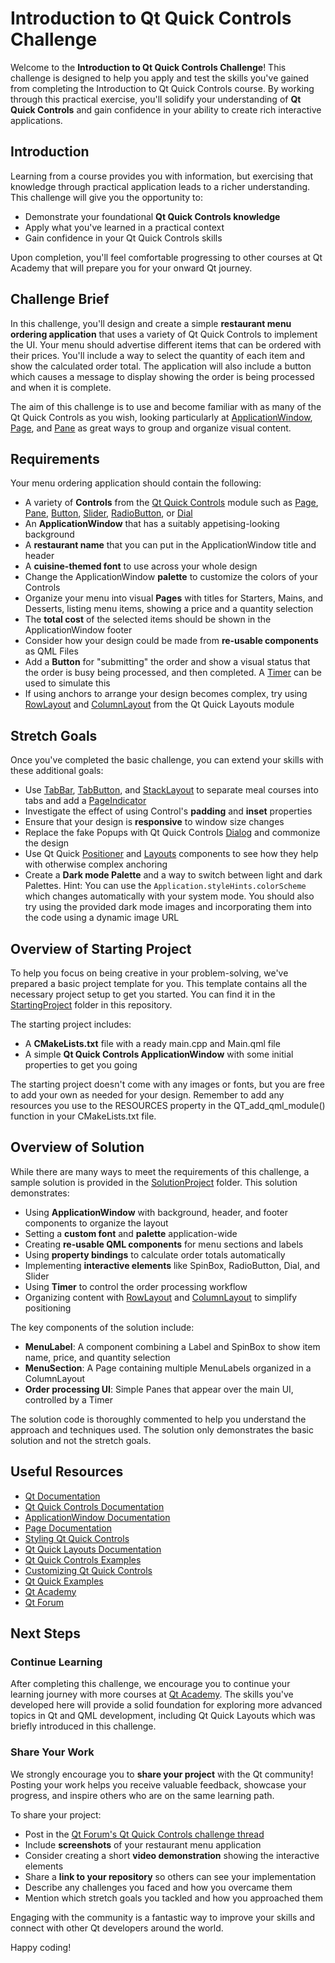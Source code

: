 # Introduction to Qt Quick Controls Challenge

Welcome to the **Introduction to Qt Quick Controls Challenge**! This challenge is designed to help you apply and test the skills you've gained from completing the Introduction to Qt Quick Controls course. By working through this practical exercise, you'll solidify your understanding of **Qt Quick Controls** and gain confidence in your ability to create rich interactive applications.

## Introduction

Learning from a course provides you with information, but exercising that knowledge through practical application leads to a richer understanding. This challenge will give you the opportunity to:

- Demonstrate your foundational **Qt Quick Controls knowledge**
- Apply what you've learned in a practical context
- Gain confidence in your Qt Quick Controls skills

Upon completion, you'll feel comfortable progressing to other courses at Qt Academy that will prepare you for your onward Qt journey.

## Challenge Brief

In this challenge, you'll design and create a simple **restaurant menu ordering application** that uses a variety of Qt Quick Controls to implement the UI. Your menu should advertise different items that can be ordered with their prices. You'll include a way to select the quantity of each item and show the calculated order total. The application will also include a button which causes a message to display showing the order is being processed and when it is complete.

The aim of this challenge is to use and become familiar with as many of the Qt Quick Controls as you wish, looking particularly at [ApplicationWindow](https://doc.qt.io/qt-6/qml-qtquick-controls2-applicationwindow.html), [Page](https://doc.qt.io/qt-6/qml-qtquick-controls2-page.html), and [Pane](https://doc.qt.io/qt-6/qml-qtquick-controls2-pane.html) as great ways to group and organize visual content.

## Requirements

Your menu ordering application should contain the following:

- A variety of **Controls** from the [Qt Quick Controls](https://doc.qt.io/qt-6/qtquickcontrols-index.html) module such as [Page](https://doc.qt.io/qt-6/qml-qtquick-controls2-page.html), [Pane](https://doc.qt.io/qt-6/qml-qtquick-controls2-pane.html), [Button](https://doc.qt.io/qt-6/qml-qtquick-controls2-button.html), [Slider](https://doc.qt.io/qt-6/qml-qtquick-controls2-slider.html), [RadioButton](https://doc.qt.io/qt-6/qml-qtquick-controls2-radiobutton.html), or [Dial](https://doc.qt.io/qt-6/qml-qtquick-controls2-dial.html)
- An **ApplicationWindow** that has a suitably appetising-looking background
- A **restaurant name** that you can put in the ApplicationWindow title and header
- A **cuisine-themed font** to use across your whole design
- Change the ApplicationWindow **palette** to customize the colors of your Controls
- Organize your menu into visual **Pages** with titles for Starters, Mains, and Desserts, listing menu items, showing a price and a quantity selection
- The **total cost** of the selected items should be shown in the ApplicationWindow footer
- Consider how your design could be made from **re-usable components** as QML Files
- Add a **Button** for "submitting" the order and show a visual status that the order is busy being processed, and then completed. A [Timer](https://doc.qt.io/qt-6/qml-qtqml-timer.html) can be used to simulate this
- If using anchors to arrange your design becomes complex, try using [RowLayout](https://doc.qt.io/qt-6/qml-qtquick-layouts-rowlayout.html) and [ColumnLayout](https://doc.qt.io/qt-6/qml-qtquick-layouts-columnlayout.html) from the Qt Quick Layouts module

## Stretch Goals

Once you've completed the basic challenge, you can extend your skills with these additional goals:

- Use [TabBar](https://doc.qt.io/qt-6/qml-qtquick-controls2-tabbar.html), [TabButton](https://doc.qt.io/qt-6/qml-qtquick-controls2-tabbutton.html), and [StackLayout](https://doc.qt.io/qt-6/qml-qtquick-layouts-stacklayout.html) to separate meal courses into tabs and add a [PageIndicator](https://doc.qt.io/qt-6/qml-qtquick-controls2-pageindicator.html)
- Investigate the effect of using Control's **padding** and **inset** properties
- Ensure that your design is **responsive** to window size changes
- Replace the fake Popups with Qt Quick Controls [Dialog](https://doc.qt.io/qt-6/qml-qtquick-controls2-dialog.html) and commonize the design
- Use Qt Quick [Positioner](https://doc.qt.io/qt-6/qtquick-positioning-layouts.html) and [Layouts](https://doc.qt.io/qt-6/qtquicklayouts-index.html) components to see how they help with otherwise complex anchoring
- Create a **Dark mode Palette** and a way to switch between light and dark Palettes. Hint: You can use the `Application.styleHints.colorScheme` which changes automatically with your system mode. You should also try using the provided dark mode images and incorporating them into the code using a dynamic image URL

## Overview of Starting Project

To help you focus on being creative in your problem-solving, we've prepared a basic project template for you. This template contains all the necessary project setup to get you started. You can find it in the [StartingProject](./StartingProject/) folder in this repository.

The starting project includes:

- A **CMakeLists.txt** file with a ready main.cpp and Main.qml file
- A simple **Qt Quick Controls ApplicationWindow** with some initial properties to get you going

The starting project doesn't come with any images or fonts, but you are free to add your own as needed for your design. Remember to add any resources you use to the RESOURCES property in the QT_add_qml_module() function in your CMakeLists.txt file.

## Overview of Solution

While there are many ways to meet the requirements of this challenge, a sample solution is provided in the [SolutionProject](./SolutionProject/) folder. This solution demonstrates:

- Using **ApplicationWindow** with background, header, and footer components to organize the layout
- Setting a **custom font** and **palette** application-wide
- Creating **re-usable QML components** for menu sections and labels
- Using **property bindings** to calculate order totals automatically
- Implementing **interactive elements** like SpinBox, RadioButton, Dial, and Slider
- Using **Timer** to control the order processing workflow
- Organizing content with [RowLayout](https://doc.qt.io/qt-6/qml-qtquick-layouts-rowlayout.html) and [ColumnLayout](https://doc.qt.io/qt-6/qml-qtquick-layouts-columnlayout.html) to simplify positioning

The key components of the solution include:

- **MenuLabel**: A component combining a Label and SpinBox to show item name, price, and quantity selection
- **MenuSection**: A Page containing multiple MenuLabels organized in a ColumnLayout
- **Order processing UI**: Simple Panes that appear over the main UI, controlled by a Timer

The solution code is thoroughly commented to help you understand the approach and techniques used. The solution only demonstrates the basic solution and not the stretch goals.

## Useful Resources

- [Qt Documentation](https://doc.qt.io)
- [Qt Quick Controls Documentation](https://doc.qt.io/qt-6/qtquickcontrols-index.html)
- [ApplicationWindow Documentation](https://doc.qt.io/qt-6/qml-qtquick-controls2-applicationwindow.html)
- [Page Documentation](https://doc.qt.io/qt-6/qml-qtquick-controls2-page.html)
- [Styling Qt Quick Controls](https://doc.qt.io/qt-6/qtquickcontrols2-styles.html)
- [Qt Quick Layouts Documentation](https://doc.qt.io/qt-6/qtquicklayouts-index.html)
- [Qt Quick Controls Examples](https://doc.qt.io/qt-6/qtquickcontrols-examples.html)
- [Customizing Qt Quick Controls](https://doc.qt.io/qt-6/qtquickcontrols2-customize.html)
- [Qt Quick Examples](https://doc.qt.io/qt-6/qtquick-codesamples.html)
- [Qt Academy](https://qt.io/academy)
- [Qt Forum](https://forum.qt.io)

## Next Steps

### Continue Learning

After completing this challenge, we encourage you to continue your learning journey with more courses at [Qt Academy](https://qt.io/academy). The skills you've developed here will provide a solid foundation for exploring more advanced topics in Qt and QML development, including Qt Quick Layouts which was briefly introduced in this challenge.

### Share Your Work

We strongly encourage you to **share your project** with the Qt community! Posting your work helps you receive valuable feedback, showcase your progress, and inspire others who are on the same learning path.

To share your project:

- Post in the [Qt Forum's Qt Quick Controls challenge thread](https://forum.qt.io/category/73/qt-courses)
- Include **screenshots** of your restaurant menu application
- Consider creating a short **video demonstration** showing the interactive elements
- Share a **link to your repository** so others can see your implementation
- Describe any challenges you faced and how you overcame them
- Mention which stretch goals you tackled and how you approached them

Engaging with the community is a fantastic way to improve your skills and connect with other Qt developers around the world.

Happy coding!
